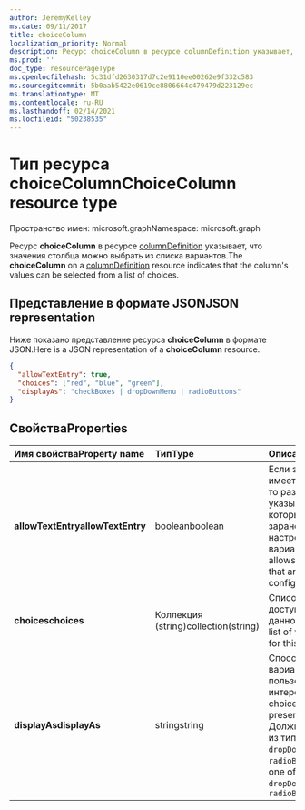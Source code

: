 ```yaml
---
author: JeremyKelley
ms.date: 09/11/2017
title: choiceColumn
localization_priority: Normal
description: Ресурс choiceColumn в ресурсе columnDefinition указывает, что значения столбца можно выбрать из списка вариантов.
ms.prod: ''
doc_type: resourcePageType
ms.openlocfilehash: 5c31dfd2630317d7c2e9110ee00262e9f332c583
ms.sourcegitcommit: 5b0aab5422e0619ce8806664c479479d223129ec
ms.translationtype: MT
ms.contentlocale: ru-RU
ms.lasthandoff: 02/14/2021
ms.locfileid: "50238535"
---
```

# <a name="choicecolumn-resource-type"></a><span data-ttu-id="b866f-103">Тип ресурса choiceColumn</span><span class="sxs-lookup"><span data-stu-id="b866f-103">ChoiceColumn resource type</span></span>

<span data-ttu-id="b866f-104">Пространство имен: microsoft.graph</span><span class="sxs-lookup"><span data-stu-id="b866f-104">Namespace: microsoft.graph</span></span>

<span data-ttu-id="b866f-105">Ресурс **choiceColumn** в ресурсе [columnDefinition](columndefinition.md) указывает, что значения столбца можно выбрать из списка вариантов.</span><span class="sxs-lookup"><span data-stu-id="b866f-105">The **choiceColumn** on a [columnDefinition](columndefinition.md) resource indicates that the column's values can be selected from a list of choices.</span></span>

## <a name="json-representation"></a><span data-ttu-id="b866f-106">Представление в формате JSON</span><span class="sxs-lookup"><span data-stu-id="b866f-106">JSON representation</span></span>

<span data-ttu-id="b866f-107">Ниже показано представление ресурса **choiceColumn** в формате JSON.</span><span class="sxs-lookup"><span data-stu-id="b866f-107">Here is a JSON representation of a **choiceColumn** resource.</span></span>
<!-- { "blockType": "resource", "@odata.type": "microsoft.graph.choiceColumn" } -->

```json
{
  "allowTextEntry": true,
  "choices": ["red", "blue", "green"],
  "displayAs": "checkBoxes | dropDownMenu | radioButtons"
}
```

## <a name="properties"></a><span data-ttu-id="b866f-108">Свойства</span><span class="sxs-lookup"><span data-stu-id="b866f-108">Properties</span></span>

| <span data-ttu-id="b866f-109">Имя свойства</span><span class="sxs-lookup"><span data-stu-id="b866f-109">Property name</span></span>      | <span data-ttu-id="b866f-110">Тип</span><span class="sxs-lookup"><span data-stu-id="b866f-110">Type</span></span>               | <span data-ttu-id="b866f-111">Описание</span><span class="sxs-lookup"><span data-stu-id="b866f-111">Description</span></span>
|:-------------------|:-------------------|:----------------------------------------------
| <span data-ttu-id="b866f-112">**allowTextEntry**</span><span class="sxs-lookup"><span data-stu-id="b866f-112">**allowTextEntry**</span></span> | <span data-ttu-id="b866f-113">boolean</span><span class="sxs-lookup"><span data-stu-id="b866f-113">boolean</span></span>            | <span data-ttu-id="b866f-114">Если это свойство имеет значение true, то разрешено указывать значения, которых нет в списке заранее настроенных вариантов.</span><span class="sxs-lookup"><span data-stu-id="b866f-114">If true, allows custom values that aren't in the configured choices.</span></span>
| <span data-ttu-id="b866f-115">**choices**</span><span class="sxs-lookup"><span data-stu-id="b866f-115">**choices**</span></span>        | <span data-ttu-id="b866f-116">Коллекция (string)</span><span class="sxs-lookup"><span data-stu-id="b866f-116">collection(string)</span></span> | <span data-ttu-id="b866f-117">Список значений, доступных для данного столбца.</span><span class="sxs-lookup"><span data-stu-id="b866f-117">The list of values available for this column.</span></span>
| <span data-ttu-id="b866f-118">**displayAs**</span><span class="sxs-lookup"><span data-stu-id="b866f-118">**displayAs**</span></span>      | <span data-ttu-id="b866f-119">string</span><span class="sxs-lookup"><span data-stu-id="b866f-119">string</span></span>             | <span data-ttu-id="b866f-120">Способ отображения вариантов в пользовательском интерфейсе.</span><span class="sxs-lookup"><span data-stu-id="b866f-120">How the choices are to be presented in the UX.</span></span> <span data-ttu-id="b866f-121">Должно иметь один из типов `checkBoxes`, `dropDownMenu` или `radioButtons`.</span><span class="sxs-lookup"><span data-stu-id="b866f-121">Must be one of `checkBoxes`, `dropDownMenu`, or `radioButtons`</span></span>


<!-- {
  "type": "#page.annotation",
  "description": "",
  "keywords": "",
  "section": "documentation",
  "suppressions": [
    "Warning: /api-reference/v1.0/resources/choicecolumn.md:
      Found potential enums in resource example that weren't defined in a table:(checkBoxes,dropDownMenu,radioButtons) are in resource, but () are in table"
  ],
  "tocPath": "Resources/ChoiceColumn"
} -->

